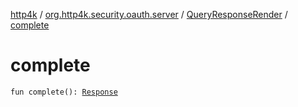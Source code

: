 [http4k](../../index.md) / [org.http4k.security.oauth.server](../index.md) / [QueryResponseRender](index.md) / [complete](./complete.md)

# complete

`fun complete(): `[`Response`](../../org.http4k.core/-response/index.md)